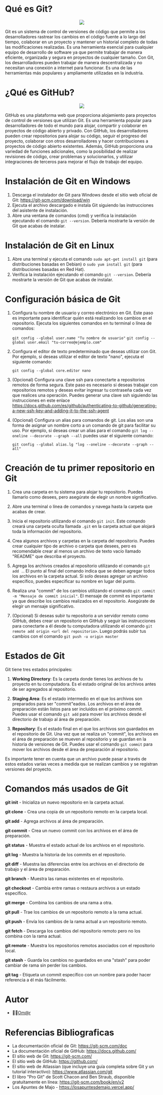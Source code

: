 # Qué es Git?

<p align="center">
  <img src="git.png" />
</p>

Git es un sistema de control de versiones de código que permite a los desarrolladores rastrear los cambios en el código fuente a lo largo del tiempo, colaborar en un proyecto y mantener un historial completo de todas las modificaciones realizadas. Es una herramienta esencial para cualquier equipo de desarrollo de software ya que permite trabajar de manera eficiente, organizada y segura en proyectos de cualquier tamaño. Con Git, los desarrolladores pueden trabajar de manera descentralizada y no necesitan una conexión a internet para funcionar. Es una de las herramientas más populares y ampliamente utilizadas en la industria.

# ¿Qué es GitHub?

<p align="center">
  <img src="github2.jpg" />
</p>

GitHub es una plataforma web que proporciona alojamiento para proyectos de control de versiones que utilizan Git. Es una herramienta popular para desarrolladores de todo el mundo para alojar, compartir y colaborar en proyectos de código abierto y privado. Con GitHub, los desarrolladores pueden crear repositorios para alojar su código, seguir el progreso del proyecto, colaborar con otros desarrolladores y hacer contribuciones a proyectos de código abierto existentes. Además, GitHub proporciona una variedad de funciones adicionales, como la posibilidad de realizar revisiones de código, crear problemas y solucionarlos, y utilizar integraciones de terceros para mejorar el flujo de trabajo del equipo.


# Instalación de Git en Windows
1. Descarga el instalador de Git para Windows desde el sitio web oficial de Git: https://git-scm.com/download/win
2. Ejecuta el archivo descargado e instala Git siguiendo las instrucciones del asistente de instalación.
3. Abre una ventana de comandos (cmd) y verifica la instalación ejecutando el comando `git --version`. Debería mostrarte la versión de Git que acabas de instalar.

# Instalación de Git en Linux
1. Abre una terminal y ejecuta el comando `sudo apt-get install git` (para distribuciones basadas en Debian) o `sudo yum install git` (para distribuciones basadas en Red Hat).
2. Verifica la instalación ejecutando el comando `git --version`. Debería mostrarte la versión de Git que acabas de instalar.

# Configuración básica de Git
1. Configura tu nombre de usuario y correo electrónico en Git. Este paso es importante para identificar quién está realizando los cambios en el repositorio. Ejecuta los siguientes comandos en tu terminal o línea de comandos:

    `git config --global user.name "Tu nombre de usuario"`
    `git config --global user.email "tu-correo@ejemplo.com"`


2. Configura el editor de texto predeterminado que deseas utilizar con Git. Por ejemplo, si deseas utilizar el editor de texto "nano", ejecuta el siguiente comando:

    `git config --global core.editor nano`


3. (Opcional) Configura una clave ssh para conectarte a repositorios remotos de forma segura. Este paso es necesario si deseas trabajar con repositorios remotos y deseas evitar ingresar tu contraseña cada vez que realices una operación. Puedes generar una clave ssh siguiendo las instrucciones en este enlace https://docs.github.com/es/github/authenticating-to-github/generating-a-new-ssh-key-and-adding-it-to-the-ssh-agent

4. (Opcional) Configura un alias para comandos de git. Los alias son una forma de asignar un nombre corto a un comando de git para facilitar su uso. Por ejemplo, si deseas crear un alias para el comando `git log --oneline --decorate --graph --all` puedes usar el siguiente comando: 

    `git config --global alias.lg "log --oneline --decorate --graph --all"`

# Creación de tu primer repositorio en Git
1. Crea una carpeta en tu sistema para alojar tu repositorio. Puedes llamarlo como desees, pero asegúrate de elegir un nombre significativo.

2. Abre una terminal o línea de comandos y navega hasta la carpeta que acabas de crear.

3. Inicia el repositorio utilizando el comando `git init`. Este comando creará una carpeta oculta llamada `.git` en la carpeta actual que alojará toda la información del repositorio.

4. Crea algunos archivos y carpetas en la carpeta del repositorio. Puedes crear cualquier tipo de archivo o carpeta que desees, pero es recomendable crear al menos un archivo de texto vacío llamado "README" que describa el proyecto.

5. Agrega los archivos creados al repositorio utilizando el comando `git add .`. El punto al final del comando indica que se deben agregar todos los archivos en la carpeta actual. Si solo deseas agregar un archivo específico, puedes especificar su nombre en lugar del punto.

6. Realiza una "commit" de los cambios utilizando el comando `git commit -m "Mensaje de commit inicial"`. El mensaje de commit es importante ya que describe los cambios realizados en el repositorio. Asegúrate de elegir un mensaje significativo.

7. (Opcional) Si deseas subir tu repositorio a un servidor remoto como GitHub, debes crear un repositorio en GitHub y seguir las instrucciones para conectarte a él desde tu computadora utilizando el comando `git remote add origin <url del repositorio>`. Luego podrás subir tus cambios con el comando `git push -u origin master`

# Estados de Git
Git tiene tres estados principales:

1. **Working Directory**: Es la carpeta donde tienes los archivos de tu proyecto en tu computadora. Es el estado original de los archivos antes de ser agregados al repositorio.

2. **Staging Area**: Es el estado intermedio en el que los archivos son preparados para ser "commit"eados. Los archivos en el área de preparación están listos para ser incluidos en el próximo commit. Puedes usar el comando `git add` para mover los archivos desde el directorio de trabajo al área de preparación.

3. **Repository**: Es el estado final en el que los archivos son guardados en el repositorio de Git. Una vez que se realiza un "commit", los archivos en el área de preparación se mueven al repositorio y se guardan en la historia de versiones de Git. Puedes usar el comando `git commit` para mover los archivos desde el área de preparación al repositorio.

Es importante tener en cuenta que un archivo puede pasar a través de estos estados varias veces a medida que se realizan cambios y se registran versiones del proyecto.

# Comandos más usados de Git

**git init** - Inicializa un nuevo repositorio en la carpeta actual.

**git clone** - Crea una copia de un repositorio remoto en la carpeta local.

**git add** - Agrega archivos al área de preparación.

**git commit** - Crea un nuevo commit con los archivos en el área de preparación.

**git status** - Muestra el estado actual de los archivos en el repositorio.

**git log** - Muestra la historia de los commits en el repositorio.

**git diff** - Muestra las diferencias entre los archivos en el directorio de trabajo y el área de preparación.

**git branch** - Muestra las ramas existentes en el repositorio.

**git checkout** - Cambia entre ramas o restaura archivos a un estado específico.

**git merge** - Combina los cambios de una rama a otra.

**git pull** - Trae los cambios de un repositorio remoto a la rama actual.

**git push** - Envía los cambios de la rama actual a un repositorio remoto.

**git fetch** - Descarga los cambios del repositorio remoto pero no los combina con la rama actual.

**git remote** - Muestra los repositorios remotos asociados con el repositorio local.

**git stash** - Guarda los cambios no guardados en una "stash" para poder cambiar de rama sin perder los cambios.

**git tag** - Etiqueta un commit específico con un nombre para poder hacer referencia a él más fácilmente.


# **Autor**
* 👨‍💻[Om@r](https://github.com/OmarUTEC)

# Referencias Bibliograficas

- La documentación oficial de Git: https://git-scm.com/doc
- La documentación oficial de GitHub: https://docs.github.com/
- El sitio web de Git: https://git-scm.com/
- El sitio web de GitHub: https://github.com/
- El sitio web de Atlassian (que incluye una guía completa sobre Git y un tutorial interactivo): https://www.atlassian.com/git
- El libro "Pro Git" de Scott Chacon and Ben Straub, disponible gratuitamente en línea: https://git-scm.com/book/en/v2
- Los Apuntes de Majo - https://losapuntesdemajo.vercel.app/

